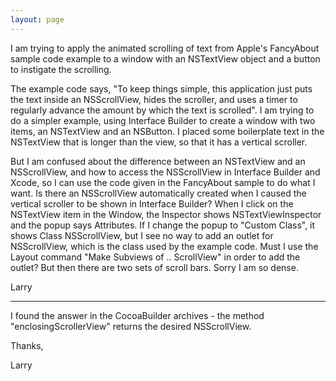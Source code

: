 ```yaml
---
layout: page
---
```



I am trying to apply the animated scrolling of text from Apple's FancyAbout sample code example to a window with an NSTextView object and a button to instigate the scrolling.

The example code says, "To keep things simple, this application just puts the text inside an NSScrollView, hides the scroller, and uses a timer to regularly advance the amount by which the text is scrolled". I am trying to do a simpler example, using Interface Builder to create a window with two items, an NSTextView and an NSButton. I placed some boilerplate text in the NSTextView that is longer than the view, so that it has a vertical scroller.

But I am confused about the difference between an NSTextView and an NSScrollView, and how to access the NSScrollView in Interface Builder and Xcode, so I can use the code given in the FancyAbout sample to do what I want. Is there an NSScrollView automatically created when I caused the vertical scroller to be shown in Interface Builder? When I click on the NSTextView item in the Window, the Inspector shows NSTextViewInspector and the popup says Attributes. If I change the popup to "Custom Class", it shows Class NSScrollView, but I see no way to add an outlet for NSScrollView, which is the class used by the example code. Must I use the Layout command "Make Subviews of .. ScrollView" in order to add the outlet? But then there are two sets of scroll bars. Sorry I am so dense.

Larry

--------------

I found the answer in the CocoaBuilder archives - the method "enclosingScrollerView" returns the desired NSScrollView.

Thanks,

Larry
